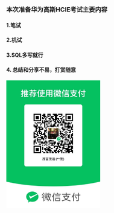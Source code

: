 ### 本次准备华为高斯HCIE考试主要内容
#### 1.笔试
#### 2.机试
#### 3.SQL多写就行

#### 4. 总结和分享不易，打赏随意

<img src="dashang.jpg" alt="dashang" style="zoom: 33%;" />













